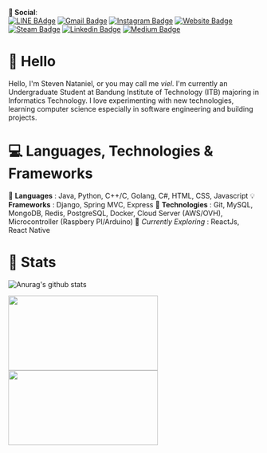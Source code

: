 **💬 Social**:  
[![LINE BAdge](https://img.shields.io/badge/-vL-brightgreen?style=flat&logo=LINE&logoColor=white&link=https://line.me/ti/p/N06LsDwHg4)](https://line.me/ti/p/N06LsDwHg4)
[![Gmail Badge](https://img.shields.io/badge/-Steven_Nataniel-c14438?style=flat&logo=Gmail&logoColor=white&link=mailto:13519002@std.stei.itb.ac.id)](mailto:13519002@std.stei.itb.ac.id)
[![Instagram Badge](https://img.shields.io/badge/-@vel.ze-E4405F?style=flat&logo=instagram&logoColor=white&link=https://instagram.com/vel.ze/)](https://instagram.com/vel.ze)
[![Website Badge](https://img.shields.io/badge/-ravielze.tech-0000FF?style=flat&logo=Pinboard&logoColor=white&link=http://ravielze.tech)](http://ravielze.tech)
[![Steam Badge](https://img.shields.io/badge/-velze-000000?style=flat&labelColor=000000&logo=Steam&link=https://steamcommunity.com/id/Ravielze)](https://steamcommunity.com/id/Ravielze)
[![Linkedin Badge](https://img.shields.io/badge/-ravielze-blue?style=flat&logo=Linkedin&logoColor=white&link=https://www.linkedin.com/in/ravielze/)](https://www.linkedin.com/in/ravielze/)
[![Medium Badge](https://img.shields.io/badge/-@ravielz-000000?style=flat&labelColor=000000&logo=Medium&link=https://medium.com/@ravielz)](https://medium.com/@ravielz)
# 👋 Hello
Hello, I'm Steven Nataniel, or you may call me *viel*. I'm currently an Undergraduate Student at Bandung Institute of Technology (ITB) majoring in Informatics Technology. I love experimenting with new technologies, learning computer science especially in software engineering and building projects.

# 💻 Languages, Technologies & Frameworks
📄 **Languages** : Java, Python, C++/C, Golang, C#, HTML, CSS, Javascript
💡 **Frameworks** : Django, Spring MVC, Express 
💾 **Technologies** : Git, MySQL, MongoDB, Redis, PostgreSQL, Docker, Cloud Server (AWS/OVH), Microcontroller (Raspbery PI/Arduino)
👀 *Currently Exploring* : ReactJs, React Native

# 📖 Stats
![Anurag's github stats](https://github-readme-stats.vercel.app/api?username=ravielze&show_icons=true&theme=dark&hide=issues,stars&include_all_commits=true&count_private=true)
<div>
    <a href="https://github.com/ravielze/rvlz"><img align="center" width="300" height="150" src="https://github-readme-stats.vercel.app/api/top-langs/?username=ravielze&layout=compact&hide=javascript,css,html&card_width=300&theme=dark" /></a>
    <a href="https://github.com/ravielze/rvlz"><img align="center" width="300" height="150" src="https://github-readme-stats.vercel.app/api/top-langs/?username=ravielze&layout=compact&hide=c,python&card_width=300&theme=dark" /></a>
</div>
